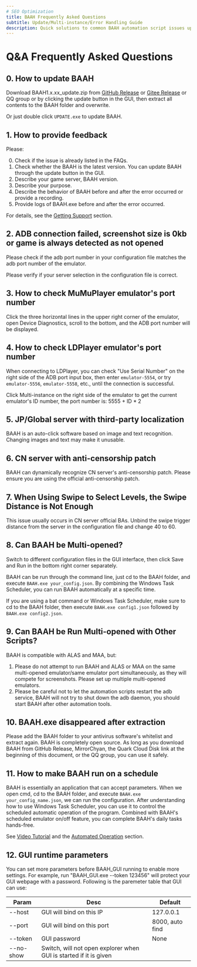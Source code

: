 ```yaml
---
# SEO Optimization
title: BAAH Frequently Asked Questions
subtitle: Update/Multi-instance/Error Handling Guide
description: Quick solutions to common BAAH automation script issues update overlay installation, ADB connection fixes, multi-instance configuration, antivirus false positive handling, scheduled task settings, compatible with MAA/ALAS and other tools.
---
```


<LanguageWarn/>

# Q&A Frequently Asked Questions

## 0. How to update BAAH

Download BAAH1.x.xx_update.zip from [GitHub Release](https://github.com/BlueArchiveArisHelper/BAAH/releases/) or [Gitee Release](https://gitee.com/sammusen/BAAH/releases) or QQ group or by clicking the update button in the GUI, then extract all contents to the BAAH folder and overwrite.

Or just double click `UPDATE.exe` to update BAAH.

## 1. How to provide feedback

Please:

0. Check if the issue is already listed in the FAQs.
1. Check whether the BAAH is the latest version. You can update BAAH through the update button in the GUI.
2. Describe your game server, BAAH version.
3. Describe your purpose.
4. Describe the behavior of BAAH before and after the error occurred or provide a recording.
5. Provide logs of BAAH.exe before and after the error occurred.

For details, see the [Getting Support](/en_US/docs/manual/get-support) section.

## 2. ADB connection failed, screenshot size is 0kb or game is always detected as not opened

Please check if the adb port number in your configuration file matches the adb port number of the emulator.

Please verify if your server selection in the configuration file is correct.

## 3. How to check MuMuPlayer emulator's port number

Click the three horizontal lines in the upper right corner of the emulator, open Device Diagnostics, scroll to the bottom, and the ADB port number will be displayed.

## 4. How to check LDPlayer emulator's port number

When connecting to LDPlayer, you can check "Use Serial Number" on the right side of the ADB port input box, then enter `emulator-5554`, or try `emulator-5556`, `emulator-5558`, etc., until the connection is successful.

Click Multi-instance on the right side of the emulator to get the current emulator's ID number, the port number is: 5555 + ID * 2

## 5. JP/Global server with third-party localization

BAAH is an auto-click software based on image and text recognition. Changing images and text may make it unusable.

## 6. CN server with anti-censorship patch

BAAH can dynamically recognize CN server's anti-censorship patch. Please ensure you are using the official anti-censorship patch.

## 7. When Using Swipe to Select Levels, the Swipe Distance is Not Enough

This issue usually occurs in CN server official BAs. Unbind the swipe trigger distance from the server in the configuration file and change 40 to 60.

## 8. Can BAAH be Multi-opened?

Switch to different configuration files in the GUI interface, then click Save and Run in the bottom right corner separately.

BAAH can be run through the command line, just cd to the BAAH folder, and execute `BAAH.exe your_config.json`. By combining the Windows Task Scheduler, you can run BAAH automatically at a specific time.

If you are using a bat command or Windows Task Scheduler, make sure to cd to the BAAH folder, then execute `BAAH.exe config1.json` followed by `BAAH.exe config2.json`.

## 9. Can BAAH be Run Multi-opened with Other Scripts?

BAAH is compatible with ALAS and MAA, but:

1. Please do not attempt to run BAAH and ALAS or MAA on the same multi-opened emulator/same emulator port simultaneously, as they will compete for screenshots. Please set up multiple multi-opened emulators.
2. Please be careful not to let the automation scripts restart the adb service, BAAH will not try to shut down the adb daemon, you should start BAAH after other automation tools.

## 10. BAAH.exe disappeared after extraction

Please add the BAAH folder to your antivirus software's whitelist and extract again. BAAH is completely open source. As long as you download BAAH from GitHub Release, MirrorChyan, the Quark Cloud Disk link at the beginning of this document, or the QQ group, you can use it safely.

## 11. How to make BAAH run on a schedule

BAAH is essentially an application that can accept parameters. When we open cmd, cd to the BAAH folder, and execute `BAAH.exe your_config_name.json`, we can run the configuration. After understanding how to use Windows Task Scheduler, you can use it to control the scheduled automatic operation of the program. Combined with BAAH's scheduled emulator on/off feature, you can complete BAAH's daily tasks hands-free.

See [Video Tutorial](https://www.bilibili.com/video/BV1ZxfGYSEVr?t=1995.6) and the [Automated Operation](/en_US/docs/manual/automated-operation) section.

## 12. GUI runtime parameters

You can set more parameters before BAAH_GUI running to enable more settings. For example, run "BAAH_GUI.exe --token 123456" will protect your GUI webpage with a password. Following is the paremeter table that GUI can use:


| Param | Desc | Default |
|-|-|-|
| --host | GUI will bind on this IP | 127.0.0.1 |
| --port | GUI will bind on this port | 8000, auto find |
| --token | GUI password | None |
| --no-show | Switch, will not open explorer when GUI is started if it is given | ||

